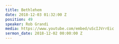 ```yaml
---
title: Bethlehem
date: 2018-12-03 01:32:00 Z
position: 49
speaker: Rob Grandi
media: https://www.youtube.com/embed/uScIJVrrEic
sermon_date: 2018-12-02 00:00:00 Z
---
```


